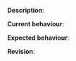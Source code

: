 [//]: # (Enclose links to things related to the bug using http://wowhead.com)
[//]: # (Write your tickets according to the format:)
[//]: # ([Quest][Zone] A Vision of the Past)
[//]: # ([NPC] Thoralius the Wise)
[//]: # ([Spell][Class] Frostfire Bolt)
[//]: # ([Talent][Class] Brain Freeze)
[//]: # ([Glyph][Class] Glyph of Frostfire Bolt)
[//]: # ([Npc][Drop] Thoralius the Wise)
[//]: # ([Web] Armory doesnt work)

**Description**: 

**Current behaviour**:

**Expected behaviour**: 

**Revision**: 

